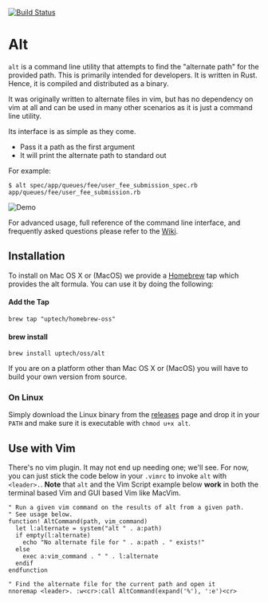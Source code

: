 [![Build Status](https://travis-ci.org/uptech/alt.svg?branch=master)](https://travis-ci.org/uptech/alt)

# Alt

`alt` is a command line utility that attempts to find the "alternate path" for
the provided path. This is primarily intended for developers. It is written in
Rust. Hence, it is compiled and distributed as a binary.

It was originally written to alternate files in vim, but has no dependency on
vim at all and can be used in many other scenarios as it is just a command line
utility.

Its interface is as simple as they come.

* Pass it a path as the first argument
* It will print the alternate path to standard out

For example:

```text
$ alt spec/app/queues/fee/user_fee_submission_spec.rb
app/queues/fee/user_fee_submission.rb
```

![Demo](https://raw.github.com/cyphactor/alt/master/resources/demo.gif)

For advanced usage, full reference of the command line interface, and frequently
asked questions please refer to the [Wiki](https://github.com/cyphactor/alt/wiki).

## Installation

To install on Mac OS X or (MacOS) we provide a [Homebrew](http://brew.sh) tap
which provides the alt formula. You can use it by doing the following:

#### Add the Tap

```
brew tap "uptech/homebrew-oss"
```

#### brew install

```
brew install uptech/oss/alt
```

If you are on a platform other than Mac OS X or (MacOS) you will have to build
your own version from source.

### On Linux

Simply download the Linux binary from the
[releases](https://github.com/uptech/alt/releases) page and drop
it in your `PATH` and make sure it is executable with `chmod u+x alt`.

## Use with Vim

There's no vim plugin. It may not end up needing one; we'll see. For now, you
can just stick the code below in your `.vimrc` to invoke `alt` with `<leader>.`.
**Note** that `alt` and the Vim Script example below **work** in both the
terminal based Vim and GUI based Vim like MacVim.

```vimscript
" Run a given vim command on the results of alt from a given path.
" See usage below.
function! AltCommand(path, vim_command)
  let l:alternate = system("alt " . a:path)
  if empty(l:alternate)
    echo "No alternate file for " . a:path . " exists!"
  else
    exec a:vim_command . " " . l:alternate
  endif
endfunction

" Find the alternate file for the current path and open it
nnoremap <leader>. :w<cr>:call AltCommand(expand('%'), ':e')<cr>
```
